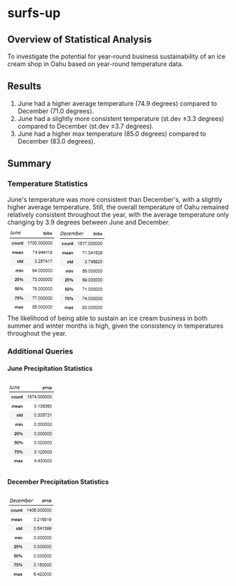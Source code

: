 # surfs-up

## Overview of Statistical Analysis
To investigate the potential for year-round business sustainability of an ice cream shop in Oahu based on year-round temperature data. 

## Results
1. June had a higher average temperature (74.9 degrees) compared to December (71.0 degrees). 
2. June had a slightly more consistent temperature (st.dev ±3.3 degrees) compared to December (st.dev ±3.7 degrees). 
3. June had a higher max temperature (85.0 degrees) compared to December (83.0 degrees). 

## Summary
### Temperature Statistics
June's temperature was more consistent than December's, with a slightly higher average temperature. Still, the overall 
temperature of Oahu remained relatively consistent throughout the year, with the average temperature only changing by 3.9 degrees 
between June and December. </br>
![June Stats](Resources/june_statistics.png)
![Dec Stats](Resources/dec_statistics.png) </br>
The likelihood of being able to sustain an ice cream business in both summer and winter months is high, given the consistency in 
temperatures throughout the year. 

### Additional Queries
#### June Precipitation Statistics
![June Prcp](Resources/june_prcp.png)
#### December Precipitation Statistics
![Dec Prcp](Resources/dec_prcp.png)

